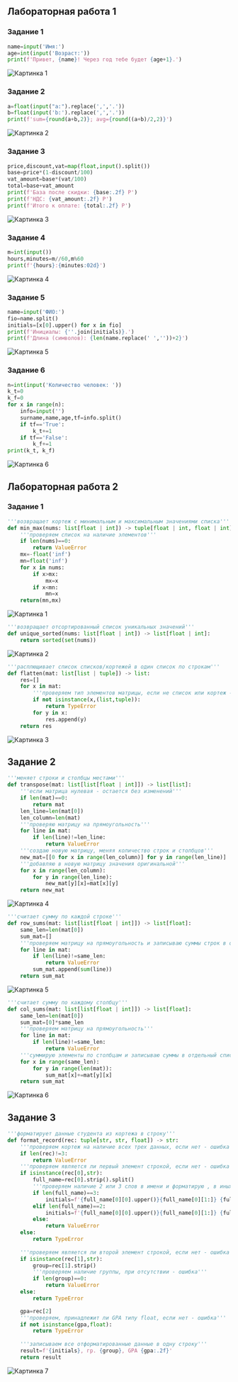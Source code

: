 ﻿## Лабораторная работа 1
### Задание 1
```python
name=input('Имя:')
age=int(input('Возраст:'))
print(f'Привет, {name}! Через год тебе будет {age+1}.')
```
![Картинка 1](./images/lab01/01_greeting.png)

### Задание 2
```python
a=float(input("a:").replace(',','.'))
b=float(input('b:').replace(',','.'))
print(f'sum={round(a+b,2)}; avg={round((a+b)/2,2)}')
```
![Картинка 2](./images/lab01/02_sum_avg.png)

### Задание 3
```python
price,discount,vat=map(float,input().split())
base=price*(1-discount/100)
vat_amount=base*(vat/100)
total=base+vat_amount
print(f'База после скидки: {base:.2f} P')
print(f'НДС: {vat_amount:.2f} P')
print(f'Итого к оплате: {total:.2f} P')
```
![Картинка 3](./images/lab01/03_discount_vat.png)

### Задание 4
```python
m=int(input())
hours,minutes=m//60,m%60
print(f'{hours}:{minutes:02d}')
```
![Картинка 4](./images/lab01/04_minutes_to_hhmm.png)

### Задание 5
```python
name=input('ФИО:')
fio=name.split()
initials=[x[0].upper() for x in fio]
print(f'Инициалы: {''.join(initials)}.')
print(f'Длина (символов): {len(name.replace(' ',''))+2}')
```
![Картинка 5](./images/lab01/05_initials_and_len.png)

### Задание 6
```python
n=int(input('Количество человек: '))
k_t=0
k_f=0
for x in range(n):
    info=input('')
    surname,name,age,tf=info.split()
    if tf=='True':
        k_t+=1
    if tf=='False':
        k_f+=1
print(k_t, k_f)
```
![Картинка 6](./images/lab01/06_n_people.png)

## Лабораторная работа 2
### Задание 1
```python
'''возвращает кортеж с минимальным и максимальным значениями списка'''
def min_max(nums: list[float | int]) -> tuple[float | int, float | int]:
    '''проверяем список на наличие элементов'''
    if len(nums)==0:
        return ValueError
    mx=-float('inf')
    mn=float('inf')
    for x in nums:
        if x>mx:
            mx=x
        if x<mn:
            mn=x
    return(mn,mx)
```
![Картинка 1](./images/lab02/min_max.png)

```python
'''возвращает отсортированный список уникальных значений'''
def unique_sorted(nums: list[float | int]) -> list[float | int]:
    return sorted(set(nums))
```
![Картинка 2](./images/lab02/unique_sorted.png)

```python
'''расплющивает список списков/кортежей в один список по строкам'''
def flatten(mat: list[list | tuple]) -> list:
    res=[]
    for x in mat:
        '''проверяем тип элементов матрицы, если не список или кортеж - ошибка '''
        if not isinstance(x,(list,tuple)):
            return TypeError
        for y in x:
            res.append(y)
    return res        
```
![Картинка 3](./images/lab02/flatten.png)

## Задание 2

```python
'''меняет строки и столбцы местами'''
def transpose(mat: list[list[float | int]]) -> list[list]:
    '''если матрица нулевая - остается без изменений'''
    if len(mat)==0:
        return mat
    len_line=len(mat[0])
    len_column=len(mat)
    '''проверяю матрицу на прямоугольность'''
    for line in mat:
        if len(line)!=len_line:
            return ValueError
    '''создаю новую матрицу, меняя количество строк и столбцов'''
    new_mat=[[0 for x in range(len_column)] for y in range(len_line)]
    '''добавляю в новую матрицу значения оригинальной'''
    for x in range(len_column):
        for y in range(len_line):
            new_mat[y][x]=mat[x][y]
    return new_mat
```
![Картинка 4](./images/lab02/transpose.png)

```python
'''считает сумму по каждой строке'''
def row_sums(mat: list[list[float | int]]) -> list[float]:
    same_len=len(mat[0])
    sum_mat=[]
    '''проверяем матрицу на прямоугольность и записываю суммы строк в отдельный список'''
    for line in mat:
        if len(line)!=same_len:
            return ValueError
        sum_mat.append(sum(line))
    return sum_mat
```
![Картинка 5](./images/lab02/row_sums.png)

```python
'''считает сумму по каждому столбцу'''
def col_sums(mat: list[list[float | int]]) -> list[float]:
    same_len=len(mat[0])
    sum_mat=[0]*same_len
    '''проверяем матрицу на прямоугольность'''
    for line in mat:
        if len(line)!=same_len:
            return ValueError
    '''суммирую элементы по столбцам и записываю суммы в отдельный список'''
    for x in range(same_len):
        for y in range(len(mat)):
            sum_mat[x]+=mat[y][x]
    return sum_mat
```
![Картинка 6](./images/lab02/col_sums.png)

## Задание 3

```python
'''форматирует данные студента из кортежа в строку'''
def format_record(rec: tuple[str, str, float]) -> str:
    '''проверяем кортеж на наличие всех трех данных, если нет - ошибка'''
    if len(rec)!=3:
        return ValueError
    '''проверяем является ли первый элемент строкой, если нет - ошибка'''
    if isinstance(rec[0],str):
        full_name=rec[0].strip().split()
        '''проверяем наличие 2 или 3 слов в имени и форматирую , в иных случаях - ошибка'''
        if len(full_name)==3: 
            initials=f'{full_name[0][0].upper()}{full_name[0][1:]} {full_name[1][0].upper()}.{full_name[2][0].upper()}.'
        elif len(full_name)==2:
            initials=f'{full_name[0][0].upper()}{full_name[0][1:]} {full_name[1][0].upper()}.'
        else:
            return ValueError
    else:
        return TypeError
    
    '''проверяем является ли второй элемент строкой, если нет - ошибка'''
    if isinstance(rec[1],str):
        group=rec[1].strip()
        '''проверяем наличие группы, при отсутствии - ошибка'''
        if len(group)==0:
            return ValueError
    else:
        return TypeError

    gpa=rec[2]
    '''проверяем, принадлежит ли GPA типу float, если нет - ошибка'''
    if not isinstance(gpa,float):
        return TypeError
    
    '''записываем все отформатированные данные в одну строку'''
    result=f'{initials}, гр. {group}, GPA {gpa:.2f}'
    return result

```
![Картинка 7](./images/lab02/format_record.png)
